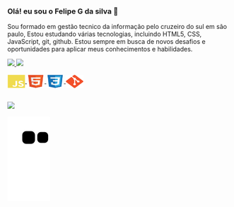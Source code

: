 ### Olá! eu sou o Felipe G da silva 👋


Sou formado em gestão tecnico da informação pelo cruzeiro do sul em são paulo, Estou estudando várias tecnologias, incluindo HTML5, CSS, JavaScript, git, github. Estou sempre em busca de novos desafios e oportunidades para aplicar meus conhecimentos e habilidades.

<div>
  <a href="https://github.com/FelipeGdasilva">
  <img height="180em" src="https://github-readme-stats.vercel.app/api?username=FelipeGdasilva&show_icons=true&theme=dracula&include_all_commits=true&count_private=true"/>
  <img height="180em" src="https://github-readme-stats.vercel.app/api/top-langs/?username=FelipeGdasilva&layout=compact&langs_count=6&theme=dracula"/>
</div>
<div style="display: inline_block"><br>
  <img align="center" alt="Js" height="30" width="40" src="https://raw.githubusercontent.com/devicons/devicon/master/icons/javascript/javascript-plain.svg ">
  <img align="center" alt="HTML" height="30" width="40" src="https://raw.githubusercontent.com/devicons/devicon/master/icons/html5/html5-original.svg ">
  <img align="center" alt="CSS" height="30" width="40" src="https://raw.githubusercontent.com/devicons/devicon/master/icons/css3/css3-original.svg ">
  <img align="center" alt="git" height="30" width="40" src="https://raw.githubusercontent.com/devicons/devicon/master/icons/git/git-original.svg">
</div>
 
 <br>
 
  <a href="https://www.linkedin.com/in/felipe-gomes-da-silva-a7a252263/" target="_blank"><img src="https://img.shields.io/badge/-LinkedIn-%230077B5?style= for-the-badge&logo=linkedin&logoColor=white" target="_blank"></a>



  ![Snake animation](https://github.com/FelipeGdasilva/FelipeGdasilva/blob/output/github-contribution-grid-snake.svg)
  



  
</div>
